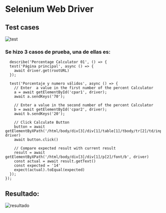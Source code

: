 # Selenium Web Driver
## Test cases
![test](https://user-images.githubusercontent.com/83424577/142569861-013134e8-9541-42ea-bca5-a699f09a20d6.PNG)
### Se hizo 3 casos de prueba, una de ellas es:
```
  describe('Percentage Calculator 01', () => {
  test('Página principal', async () => {
    await driver.get(rootURL)
  });

  test('Porcentaje y numero válidos', async () => {
    // Enter  a value in the first number of the percent Calculator
    a = await getElementById('cpar1', driver);
    await a.sendKeys('70');
    
    // Enter a value in the second number of the percent Calculator
    b = await getElementById('cpar2', driver);
    await b.sendKeys('20');

    // Click Calculate Button
    button = await getElementByXPath('/html/body/div[3]/div[1]/table[1]/tbody/tr[2]/td/input[2]', driver)
    await button.click()

    // Compare expected result with current result
    result = await getElementByXPath('/html/body/div[3]/div[1]/p[2]/font/b', driver)
    const actual = await result.getText()
    const expected = '14'
    expect(actual).toEqual(expected)
  });
});
```
## Resultado: 

![resultado](https://user-images.githubusercontent.com/83424577/142174291-b6f4bb80-4590-42d9-9447-ce29c40c32f0.PNG)
